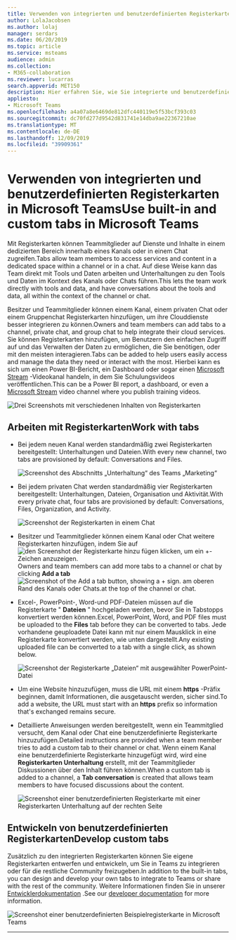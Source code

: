 ```yaml
---
title: Verwenden von integrierten und benutzerdefinierten Registerkarten in Microsoft Teams
author: LolaJacobsen
ms.author: lolaj
manager: serdars
ms.date: 06/20/2019
ms.topic: article
ms.service: msteams
audience: admin
ms.collection:
- M365-collaboration
ms.reviewer: lucarras
search.appverid: MET150
description: Hier erfahren Sie, wie Sie integrierte und benutzerdefinierte Registerkarten verwenden können, um Funktionen wie Unterhaltungen, Dateien, Karten usw. einzubeziehen.
appliesto:
- Microsoft Teams
ms.openlocfilehash: a4a07a8e6469de812dfc440119e5f53bcf393c03
ms.sourcegitcommit: dc70fd277d9542d831741e14dba9ae22367210ae
ms.translationtype: MT
ms.contentlocale: de-DE
ms.lasthandoff: 12/09/2019
ms.locfileid: "39909361"
---
```

<a name="use-built-in-and-custom-tabs-in-microsoft-teams"></a><span data-ttu-id="47a9e-103">Verwenden von integrierten und benutzerdefinierten Registerkarten in Microsoft Teams</span><span class="sxs-lookup"><span data-stu-id="47a9e-103">Use built-in and custom tabs in Microsoft Teams</span></span>
==================================================

<span data-ttu-id="47a9e-104">Mit Registerkarten können Teammitglieder auf Dienste und Inhalte in einem dedizierten Bereich innerhalb eines Kanals oder in einem Chat zugreifen.</span><span class="sxs-lookup"><span data-stu-id="47a9e-104">Tabs allow team members to access services and content in a dedicated space within a channel or in a chat.</span></span> <span data-ttu-id="47a9e-105">Auf diese Weise kann das Team direkt mit Tools und Daten arbeiten und Unterhaltungen zu den Tools und Daten im Kontext des Kanals oder Chats führen.</span><span class="sxs-lookup"><span data-stu-id="47a9e-105">This lets the team work directly with tools and data, and have conversations about the tools and data, all within the context of the channel or chat.</span></span>

<span data-ttu-id="47a9e-106">Besitzer und Teammitglieder können einem Kanal, einem privaten Chat oder einem Gruppenchat Registerkarten hinzufügen, um ihre Clouddienste besser integrieren zu können.</span><span class="sxs-lookup"><span data-stu-id="47a9e-106">Owners and team members can add tabs to a channel, private chat, and group chat to help integrate their cloud services.</span></span> <span data-ttu-id="47a9e-107">Sie können Registerkarten hinzufügen, um Benutzern den einfachen Zugriff auf und das Verwalten der Daten zu ermöglichen, die Sie benötigen, oder mit den meisten interagieren.</span><span class="sxs-lookup"><span data-stu-id="47a9e-107">Tabs can be added to help users easily access and manage the data they need or interact with the most.</span></span> <span data-ttu-id="47a9e-108">Hierbei kann es sich um einen Power BI-Bericht, ein Dashboard oder sogar einen [Microsoft Stream](https://go.microsoft.com/fwlink/?linkid=855785) -Videokanal handeln, in dem Sie Schulungsvideos veröffentlichen.</span><span class="sxs-lookup"><span data-stu-id="47a9e-108">This can be a Power BI report, a dashboard, or even a [Microsoft Stream](https://go.microsoft.com/fwlink/?linkid=855785) video channel where you publish training videos.</span></span>

![Drei Screenshots mit verschiedenen Inhalten von Registerkarten](media/Use_built-in_and_custom_tabs_in_Microsoft_Teams_image4.png)

## <a name="work-with-tabs"></a><span data-ttu-id="47a9e-110">Arbeiten mit Registerkarten</span><span class="sxs-lookup"><span data-stu-id="47a9e-110">Work with tabs</span></span>

- <span data-ttu-id="47a9e-111">Bei jedem neuen Kanal werden standardmäßig zwei Registerkarten bereitgestellt: Unterhaltungen und Dateien.</span><span class="sxs-lookup"><span data-stu-id="47a9e-111">With every new channel, two tabs are provisioned by default: Conversations and Files.</span></span>

    ![Screenshot des Abschnitts „Unterhaltung“ des Teams „Marketing“](media/Use_built-in_and_custom_tabs_in_Microsoft_Teams_image1.png)
- <span data-ttu-id="47a9e-113">Bei jedem privaten Chat werden standardmäßig vier Registerkarten bereitgestellt: Unterhaltungen, Dateien, Organisation und Aktivität.</span><span class="sxs-lookup"><span data-stu-id="47a9e-113">With every private chat, four tabs are provisioned by default: Conversations, Files, Organization, and Activity.</span></span>

    ![Screenshot der Registerkarten in einem Chat](media/Use_built-in_and_custom_tabs_add_tabs_to_a_chat.png)

- <span data-ttu-id="47a9e-115">Besitzer und Teammitglieder können einem Kanal oder Chat weitere Registerkarten hinzufügen, indem Sie auf ![ **den Screenshot der Registerkarte hinzu** fügen klicken, um ein +-Zeichen anzuzeigen.](media/Use_built-in_and_custom_tabs_add_a_tab_button.png)</span><span class="sxs-lookup"><span data-stu-id="47a9e-115">Owners and team members can add more tabs to a channel or chat by clicking **Add a tab** ![Screenshot of the Add a tab button, showing a + sign.](media/Use_built-in_and_custom_tabs_add_a_tab_button.png)</span></span> <span data-ttu-id="47a9e-116">am oberen Rand des Kanals oder Chats.</span><span class="sxs-lookup"><span data-stu-id="47a9e-116">at the top of the channel or chat.</span></span>

- <span data-ttu-id="47a9e-117">Excel-, PowerPoint-, Word-und PDF-Dateien müssen auf die Registerkarte " **Dateien** " hochgeladen werden, bevor Sie in Tabstopps konvertiert werden können.</span><span class="sxs-lookup"><span data-stu-id="47a9e-117">Excel, PowerPoint, Word, and PDF files must be uploaded to the **Files** tab before they can be converted to tabs.</span></span> <span data-ttu-id="47a9e-118">Jede vorhandene geuploadete Datei kann mit nur einem Mausklick in eine Registerkarte konvertiert werden, wie unten dargestellt.</span><span class="sxs-lookup"><span data-stu-id="47a9e-118">Any existing uploaded file can be converted to a tab with a single click, as shown below.</span></span>

    ![Screenshot der Registerkarte „Dateien“ mit ausgewählter PowerPoint-Datei](media/Use_built-in_and_custom_tabs_in_Microsoft_Teams_image2.png)

- <span data-ttu-id="47a9e-120">Um eine Website hinzuzufügen, muss die URL mit einem **https** -Präfix beginnen, damit Informationen, die ausgetauscht werden, sicher sind.</span><span class="sxs-lookup"><span data-stu-id="47a9e-120">To add a website, the URL must start with an **https** prefix so information that's exchanged remains secure.</span></span>

- <span data-ttu-id="47a9e-121">Detaillierte Anweisungen werden bereitgestellt, wenn ein Teammitglied versucht, dem Kanal oder Chat eine benutzerdefinierte Registerkarte hinzuzufügen.</span><span class="sxs-lookup"><span data-stu-id="47a9e-121">Detailed instructions are provided when a team member tries to add a custom tab to their channel or chat.</span></span> <span data-ttu-id="47a9e-122">Wenn einem Kanal eine benutzerdefinierte Registerkarte hinzugefügt wird, wird eine **Registerkarten Unterhaltung** erstellt, mit der Teammitglieder Diskussionen über den Inhalt führen können.</span><span class="sxs-lookup"><span data-stu-id="47a9e-122">When a custom tab is added to a channel, a **Tab conversation** is created that allows team members to have focused discussions about the content.</span></span>

    ![Screenshot einer benutzerdefinierten Registerkarte mit einer Registerkarten Unterhaltung auf der rechten Seite](media/Use_built-in_and_custom_tabs_in_Microsoft_Teams_image3.png)

## <a name="develop-custom-tabs"></a><span data-ttu-id="47a9e-124">Entwickeln von benutzerdefinierten Registerkarten</span><span class="sxs-lookup"><span data-stu-id="47a9e-124">Develop custom tabs</span></span>

<span data-ttu-id="47a9e-125">Zusätzlich zu den integrierten Registerkarten können Sie eigene Registerkarten entwerfen und entwickeln, um Sie in Teams zu integrieren oder für die restliche Community freizugeben.</span><span class="sxs-lookup"><span data-stu-id="47a9e-125">In addition to the built-in tabs, you can design and develop your own tabs to integrate to Teams or share with the rest of the community.</span></span> <span data-ttu-id="47a9e-126">Weitere Informationen finden Sie in unserer [Entwicklerdokumentation](/microsoftteams/platform/tabs/what-are-tabs) .</span><span class="sxs-lookup"><span data-stu-id="47a9e-126">See our [developer documentation](/microsoftteams/platform/tabs/what-are-tabs) for more information.</span></span>

![Screenshot einer benutzerdefinierten Beispielregisterkarte in Microsoft Teams](media/Use_built-in_and_custom_tabs_in_Microsoft_Teams_image5.png)

---
